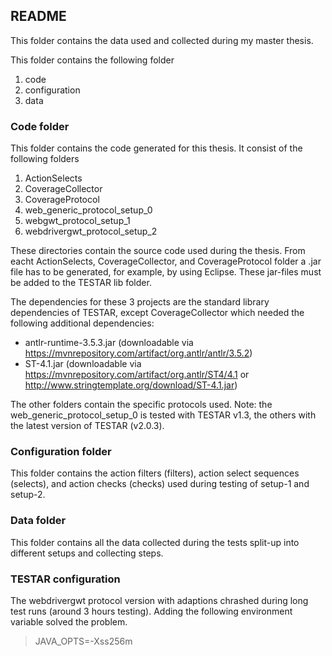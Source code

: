 ## README

This folder contains the data used and collected during my master thesis. 

This folder contains the following folder
1. code 
2. configuration
3. data

### Code folder

This folder contains the code generated for this thesis. It consist of the following folders

1. ActionSelects
2. CoverageCollector
3. CoverageProtocol
4. web_generic_protocol_setup_0
5. webgwt_protocol_setup_1
5. webdrivergwt_protocol_setup_2

These directories contain the source code used during the thesis. From eacht ActionSelects, CoverageCollector, and CoverageProtocol folder a .jar file has to be generated, for example, by using Eclipse. These jar-files must be added to the TESTAR lib folder.

The dependencies for these 3 projects are the standard library dependencies of TESTAR, except CoverageCollector which needed the following additional dependencies:
- antlr-runtime-3.5.3.jar (downloadable via https://mvnrepository.com/artifact/org.antlr/antlr/3.5.2)
- ST-4.1.jar (downloadable via https://mvnrepository.com/artifact/org.antlr/ST4/4.1 or http://www.stringtemplate.org/download/ST-4.1.jar)

The other folders contain the specific protocols used. Note: the web_generic_protocol_setup_0 is tested with TESTAR v1.3, the others with the latest version of TESTAR (v2.0.3).

### Configuration folder

This folder contains the action filters (filters), action select sequences (selects), and action checks (checks) used during testing of setup-1 and setup-2.

### Data folder

This folder contains all the data collected during the tests split-up into different setups and collecting steps.
 
### TESTAR configuration

The webdrivergwt protocol version with adaptions chrashed during long test runs (around 3 hours testing). Adding the following environment variable solved the problem.

> JAVA_OPTS=-Xss256m
